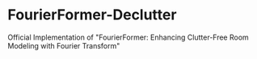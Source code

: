 # FourierFormer-Declutter
Official Implementation of "FourierFormer: Enhancing Clutter-Free Room Modeling with Fourier Transform"
